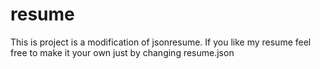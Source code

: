 # resume
This is project is a modification of jsonresume. If you like my resume feel free to make it your own just by changing resume.json
